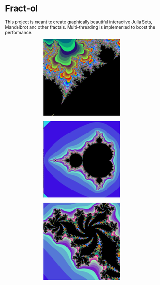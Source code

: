 # Fract-ol
This project is meant to create graphically beautiful interactive Julia Sets, Mandelbrot and other fractals. Multi-threading is implemented to boost the performance.

<p align="center">
  <img width="50%" src="https://github.com/tpokalch/Fract-ol/blob/master/screens/Screen%20Shot%202020-02-08%20at%206.22.18%20PM.png">
</p>

<p align="center">
  <img width="50%" src="https://github.com/tpokalch/Fract-ol/blob/master/screens/Screen%20Shot%202020-02-08%20at%206.23.02%20PM.png">
</p>

<p align="center">
  <img width="50%" src="https://github.com/tpokalch/Fract-ol/blob/master/screens/Screen%20Shot%202020-02-08%20at%206.24.36%20PM.png" width="50%">
</p>



